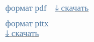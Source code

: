 <html>
<head>
<link href='https://fonts.googleapis.com/css?family=Comfortaa' rel='stylesheet'>
<link href='https://fonts.googleapis.com/css?family=Montserrat' rel='stylesheet'>
<link href='https://fonts.googleapis.com/css?family=Cormorant' rel='stylesheet'>
<link href='https://fonts.googleapis.com/css?family=Nunito' rel='stylesheet'>

</head>

<span style="font-family: 'Montserrat'; font-size: 200%; color: #507AA3;">
формат pdf </span>&nbsp;&nbsp;&nbsp;&nbsp; 
<a href="./1-allergy-slides.pdf" download>
<span style="font-family: 'Montserrat'; font-size: 200%; color: #507AA3;">
⤓&nbsp;cкачать</span></a> <br/>

 <br/>

 <span style="font-family: 'Montserrat'; font-size: 200%; color: #507AA3;">
формат pttx </span>&nbsp;&nbsp;&nbsp;&nbsp; 
<a href="./1-allergy-slides.pttx" download>
<span style="font-family: 'Montserrat'; font-size: 200%; color: #507AA3;"><br/>⤓&nbsp;cкачать</span></a> 


 <br/><html> 

